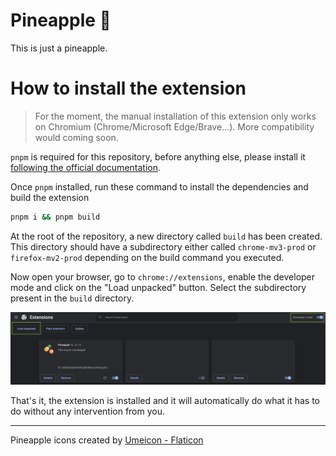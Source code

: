 # Pineapple 🍍

This is just a pineapple.

# How to install the extension

> For the moment, the manual installation of this extension only works on Chromium (Chrome/Microsoft Edge/Brave...). More compatibility would coming soon.

`pnpm` is required for this repository, before anything else, please install it [following the official documentation](https://pnpm.io/installation).

Once `pnpm` installed, run these command to install the dependencies and build the extension

```bash
pnpm i && pnpm build
```

At the root of the repository, a new directory called `build` has been created. This directory should have a subdirectory either called `chrome-mv3-prod` or `firefox-mv2-prod` depending on the build command you executed.

Now open your browser, go to `chrome://extensions`, enable the developer mode and click on the "Load unpacked" button. Select the subdirectory present in the `build` directory.

![screenshot chrome](./public/screenshot-chrome.png)

That's it, the extension is installed and it will automatically do what it has to do without any intervention from you.

---

Pineapple icons created by [Umeicon - Flaticon](https://www.flaticon.com/free-icons/pineapple)

